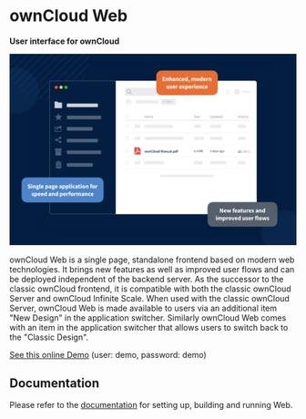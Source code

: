 # ownCloud Web
**User interface for ownCloud**

![image](https://raw.githubusercontent.com/owncloud/screenshots/master/web/oc_web.png)

ownCloud Web is a single page, standalone frontend based on modern web technologies. It brings new features as well as improved user flows and can be deployed independent of the backend server. As the successor to the classic ownCloud frontend, it is compatible with both the classic ownCloud Server and ownCloud Infinite Scale. When used with the classic ownCloud Server, ownCloud Web is made available to users via an additional item "New Design" in the application switcher. Similarly ownCloud Web comes with an item in the application switcher that allows users to switch back to the "Classic Design".

[See this online Demo](https://web.owncloud.com) (user: demo, password: demo)

## Documentation

Please refer to the [documentation](https://owncloud.dev/clients/web/getting-started/) for setting up, building and running Web.


